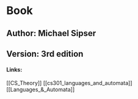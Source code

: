 # Book
## Author: Michael Sipser
## Version: 3rd edition

#### **Links:**
[[CS_Theory]]
[[cs301_languages_and_automata]]
[[Languages_&_Automata]]